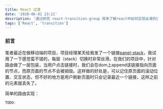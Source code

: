 ```yaml
---
title: React 过渡
date: '2020-06-01 23:21'
description: '通过研究 react-transition-group 库来了解react中如何实现丝滑的过渡效果'
tags: ['React', 'transition']
---
```


### 前言

笔者最近在做移动端的项目，项目经理某天给我发了一个链接[panel-stack](https://blueprintjs.com/docs/#core/components/panel-stack)，我试用了一下感觉蛮不错的，每层（stack）切换时非常丝滑。在我们的项目中，针对路由做了一层包装，当用户点击链接时，我们会在dom上append该链接指向页面的节点，而原页面的节点不会被销毁。这样做的好处是，可以记住原页面的滚动位置、交互状态，但不好的地方是用户刷新页面时只会记录最近一个链接，这样之前的元素就丢失了。

简单的路由实现：
```javascript
TODO: 
```